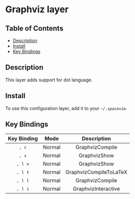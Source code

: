 # Graphviz layer

## Table of Contents

<!-- vim-markdown-toc GFM -->
* [Description](#description)
* [Install](#install)
* [Key Bindings](#key-bindings)

<!-- vim-markdown-toc -->

## Description

This layer adds support for dot language.

## Install

To use this configuration layer, add it to your `~/.spacevim`.

## Key Bindings

Key Binding      | Mode   | Description
:---:            | :---:  | :---:
<kbd>, c</kbd>   | Normal | GraphvizCompile
<kbd>, s</kbd>   | Normal | GraphvizShow
<kbd>, l v</kbd> | Normal | GraphvizShow
<kbd>, l t</kbd> | Normal | GraphvizCompileToLaTeX
<kbd>, l l</kbd> | Normal | GraphvizCompile
<kbd>, l i</kbd> | Normal | GraphvizInteractive
